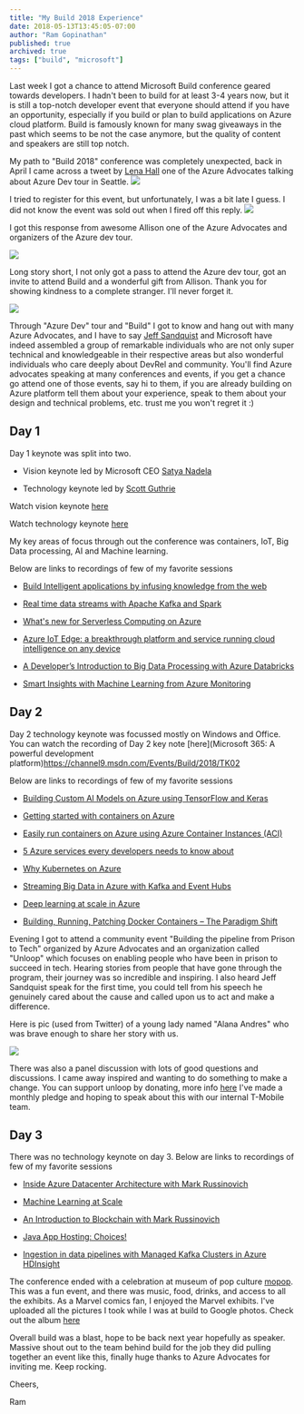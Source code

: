```yaml
---
title: "My Build 2018 Experience"
date: 2018-05-13T13:45:05-07:00
author: "Ram Gopinathan"
published: true
archived: true
tags: ["build", "microsoft"]
---
```


Last week I got a chance to attend Microsoft Build conference geared towards developers. I hadn't been to build for at least 3-4 years now, but it is still a top-notch developer event that everyone should attend if you have an opportunity, especially if you build or plan to build applications on Azure cloud platform. Build is famously known for many swag giveaways in the past which seems to be not the case anymore, but the quality of content and speakers are still top notch.

My path to "Build 2018" conference was completely unexpected, back in April I came across a tweet by [Lena Hall](https://lenadroid.github.io/posts.html) one of the Azure Advocates talking about Azure Dev tour in Seattle. 
![](/images/twitter2.png?raw=true)

I tried to register for this event, but unfortunately, I was a bit late I guess. I did not know the event was sold out when I fired off this reply.
![](/images/twitter1.png?raw=true) 

I got this response from awesome Allison one of the Azure Advocates and organizers of the Azure dev tour.

![](/images/twitter3.png?raw=true)

Long story short, I not only got a pass to attend the Azure dev tour, got an invite to attend Build and a wonderful gift from Allison. Thank you for showing kindness to a complete stranger. I'll never forget it.

![](/images/twitter4.png?raw=true)

Through "Azure Dev" tour and "Build" I got to know and hang out with many Azure Advocates, and I have to say [Jeff Sandquist](https://twitter.com/jeffsand) and Microsoft have indeed assembled a group of remarkable individuals who are not only super technical and knowledgeable in their respective areas but also wonderful individuals who care deeply about DevRel and community. 
You'll find Azure advocates speaking at many conferences and events, if you get a chance go attend one of those events, say hi to them, if you are already building on Azure platform tell them about your experience, speak to them about your design and technical problems, etc. trust me you won't regret it :)

## Day 1
Day 1 keynote was split into two. 

* Vision keynote led by Microsoft CEO [Satya Nadela](https://twitter.com/satyanadella)

* Technology keynote led by [Scott Guthrie](http://twitter.com/scottgu)

Watch vision keynote [here](https://youtu.be/rDLkKN8e8rA)

Watch technology keynote [here](https://youtu.be/G9615XmUfas)

My key areas of focus through out the conference was containers, IoT, Big Data processing, AI and Machine learning. 

Below are links to recordings of few of my favorite sessions 

* [Build Intelligent applications by infusing knowledge from the web](https://channel9.msdn.com/events/Build/2018/BRK3223)

* [Real time data streams with Apache Kafka and Spark](https://channel9.msdn.com/events/Build/2018/THR3504)

* [What's new for Serverless Computing on Azure](https://channel9.msdn.com/Events/Build/2018/BRK2137)

* [Azure IoT Edge: a breakthrough platform and service running cloud intelligence on any device](https://channel9.msdn.com/events/Build/2018/BRK3802)

* [A Developer’s Introduction to Big Data Processing with Azure Databricks](https://channel9.msdn.com/events/Build/2018/THR3202)

* [Smart Insights with Machine Learning from Azure Monitoring](https://channel9.msdn.com/events/Build/2018/THR3124)

## Day 2
Day 2 technology keynote was focussed mostly on Windows and Office. You can watch the recording of Day 2 key note [here](Microsoft 365: A powerful development platform)https://channel9.msdn.com/Events/Build/2018/TK02

Below are links to recordings of few of my favorite sessions

* [Building Custom AI Models on Azure using TensorFlow and Keras](https://channel9.msdn.com/Events/Build/2018/BRK3704)

* [Getting started with containers on Azure](https://channel9.msdn.com/Events/Build/2018/BRK2120)

* [Easily run containers on Azure using Azure Container Instances (ACI)](https://channel9.msdn.com/Events/Build/2018/THR2007)

* [5 Azure services every developers needs to know about](https://channel9.msdn.com/Events/Build/2018/THR2041)

* [Why Kubernetes on Azure](https://channel9.msdn.com/Events/Build/2018/BRK2125)

* [Streaming Big Data in Azure with Kafka and Event Hubs](https://channel9.msdn.com/Events/Build/2018/BRK3317)

* [Deep learning at scale in Azure](https://channel9.msdn.com/Events/Build/2018/BRK3213)

* [Building, Running, Patching Docker Containers – The Paradigm Shift](https://channel9.msdn.com/Events/Build/2018/BRK3812)

Evening I got to attend a community event "Building the pipeline from Prison to Tech" organized by Azure Advocates and an organization called "Unloop" which focuses on enabling people who have been in prison to succeed in tech. Hearing stories from people that have gone through the program, their journey was so incredible and inspiring. I also heard Jeff Sandquist speak for the first time, you could tell from his speech he genuinely cared about the cause and called upon us to act and make a difference. 

Here is pic (used from Twitter) of a young lady named "Alana Andres" who was brave enough to share her story with us.

![](/images/alanaandres.jpg)

There was also a panel discussion with lots of good questions and discussions. I came away inspired and wanting to do something to make a change. You can support unloop by donating, more info [here](https://www.un-loop.org/donate) I've made a monthly pledge and hoping to speak about this with our internal T-Mobile team.

## Day 3
There was no technology keynote on day 3. Below are links to recordings of few of my favorite sessions

* [Inside Azure Datacenter Architecture with Mark Russinovich](https://channel9.msdn.com/Events/Build/2018/BRK2508)

* [Machine Learning at Scale](https://channel9.msdn.com/Events/Build/2018/BRK3708)

* [An Introduction to Blockchain with Mark Russinovich](https://channel9.msdn.com/Events/Build/2018/BRK2507)

* [Java App Hosting: Choices!](https://channel9.msdn.com/Events/Build/2018/BRK3706)

* [Ingestion in data pipelines with Managed Kafka Clusters in Azure HDInsight](https://channel9.msdn.com/Events/Build/2018/THR3201)

The conference ended with a celebration at museum of pop culture [mopop](https://www.mopop.org/).
This was a fun event, and there was music, food, drinks, and access to all the exhibits. As a Marvel comics fan, I enjoyed the Marvel exhibits. I've uploaded all the pictures I took while I was at build to Google photos. Check out the album [here](https://photos.app.goo.gl/VwjMrqk3N5YpKUMr1)

Overall build was a blast, hope to be back next year hopefully as speaker. Massive shout out to the team behind build for the job they did pulling together an event like this, finally huge thanks to Azure Advocates for inviting me. Keep rocking.

Cheers,

Ram